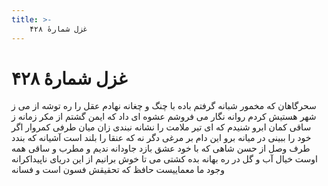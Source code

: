 ```yaml
---
title: >-
    غزل شمارهٔ ۴۲۸
---
```

# غزل شمارهٔ ۴۲۸

سحرگاهان که مخمور شبانه
گرفتم باده با چنگ و چغانه
نهادم عقل را ره توشه از می
ز شهر هستیش کردم روانه
نگار می فروشم عشوه ای داد
که ایمن گشتم از مکر زمانه
ز ساقی کمان ابرو شنیدم
که ای تیر ملامت را نشانه
نبندی زان میان طرفی کمروار
اگر خود را ببینی در میانه
برو این دام بر مرغی دگر نه
که عنقا را بلند است آشیانه
که بندد طرف وصل از حسن شاهی
که با خود عشق بازد جاودانه
ندیم و مطرب و ساقی همه اوست
خیال آب و گل در ره بهانه
بده کشتی می تا خوش برانیم
از این دریای ناپیداکرانه
وجود ما معماییست حافظ
که تحقیقش فسون است و فسانه
